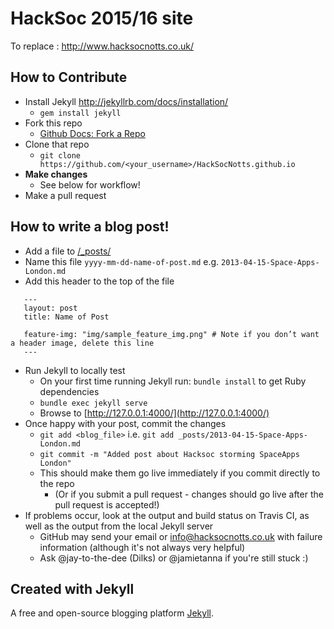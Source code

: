 # HackSoc 2015/16 site


To replace : http://www.hacksocnotts.co.uk/

## How to Contribute

* Install Jekyll http://jekyllrb.com/docs/installation/ 
    * `gem install jekyll`
* Fork this repo
	* [Github Docs: Fork a Repo](https://help.github.com/articles/fork-a-repo/)
* Clone that repo
	* `git clone https://github.com/<your_username>/HackSocNotts.github.io`
* **Make changes**
	* See below for workflow!
* Make a pull request


## How to write a blog post!

* Add a file to [/_posts/](https://github.com/HackSocNotts/HackSocNotts.github.io/tree/master/_posts)
* Name this file `yyyy-mm-dd-name-of-post.md` e.g. `2013-04-15-Space-Apps-London.md`
* Add this header to the top of the file
```
   ---
   layout: post
   title: Name of Post
   
   feature-img: "img/sample_feature_img.png" # Note if you don’t want a header image, delete this line
   ---
```
* Run Jekyll to locally test
	* On your first time running Jekyll run: `bundle install` to get Ruby dependencies
	* `bundle exec jekyll serve﻿⁠⁠⁠⁠`
	* Browse to [http://127.0.0.1:4000/](http://127.0.0.1:4000/)
* Once happy with your post, commit the changes
	* `git add <blog_file>` i.e. `git add _posts/2013-04-15-Space-Apps-London.md`
	* `git commit -m "Added post about Hacksoc storming SpaceApps London"`
	*  This should make them go live immediately if you commit directly to the repo
		* (Or if you submit a pull request - changes should go live after the pull request is accepted!)
* If problems occur, look at the output and build status on Travis CI, as well as the output from the local Jekyll server
	* GitHub may send your email or info@hacksocnotts.co.uk with failure information (although it's not always very helpful)
	* Ask @jay-to-the-dee (Dilks) or @jamietanna if you're still stuck :)

## Created with Jekyll

A free and open-source blogging platform [Jekyll](http://jekyllrb.com).

